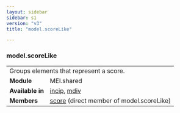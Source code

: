 ```yaml
---
layout: sidebar
sidebar: s1
version: "v3"
title: "model.scoreLike"

---
```


<div class="classSpec model">
   <h3 id="model.scoreLike">model.scoreLike</h3>
   <table class="wovenodd">
      <tr>
         <td colspan="2" class="wovenodd-col2">Groups elements that represent a score.</td>
      </tr>
      <tr>
         <td class="wovenodd-col1">
            <strong>Module</strong>
         </td>
         <td class="wovenodd-col2">MEI.shared</td>
      </tr>
      <tr>
         <td class="wovenodd-col1">
            <strong>Available in</strong>
         </td>
         <td class="wovenodd-col2">
            <div class="parent">
               <div>
                  <a class="link_odd_elementSpec" href="/{{ site.baseurl }}/{{ page.version }}/elements/incip.html">incip</a>, 
                  <a class="link_odd_elementSpec" href="/{{ site.baseurl }}/{{ page.version }}/elements/mdiv.html">mdiv</a>
               </div>
            </div>
         </td>
      </tr>
      <tr>
         <td class="wovenodd-col1">
            <strong>Members</strong>
         </td>
         <td class="wovenodd-col2">
            <div class="parent">
               <div>
                  <a class="link_odd_elementSpec" href="/{{ site.baseurl }}/{{ page.version }}/elements/score.html">score</a> (direct member of model.scoreLike)
               </div>
            </div>
         </td>
      </tr>
   </table>
</div>
